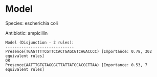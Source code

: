 
# Model

Species: escherichia coli

Antibiotic: ampicillin

```
Model (Disjunction - 2 rules):
------------------------------
Presence(TGAGTTTTCGTTCCACTGAGCGTCAGACCCC) [Importance: 0.78, 302 equivalent rules]
OR
Presence(AATTTGTGTAGGGCTTATTATGCACGCTTAA) [Importance: 0.53, 7 equivalent rules]

```


